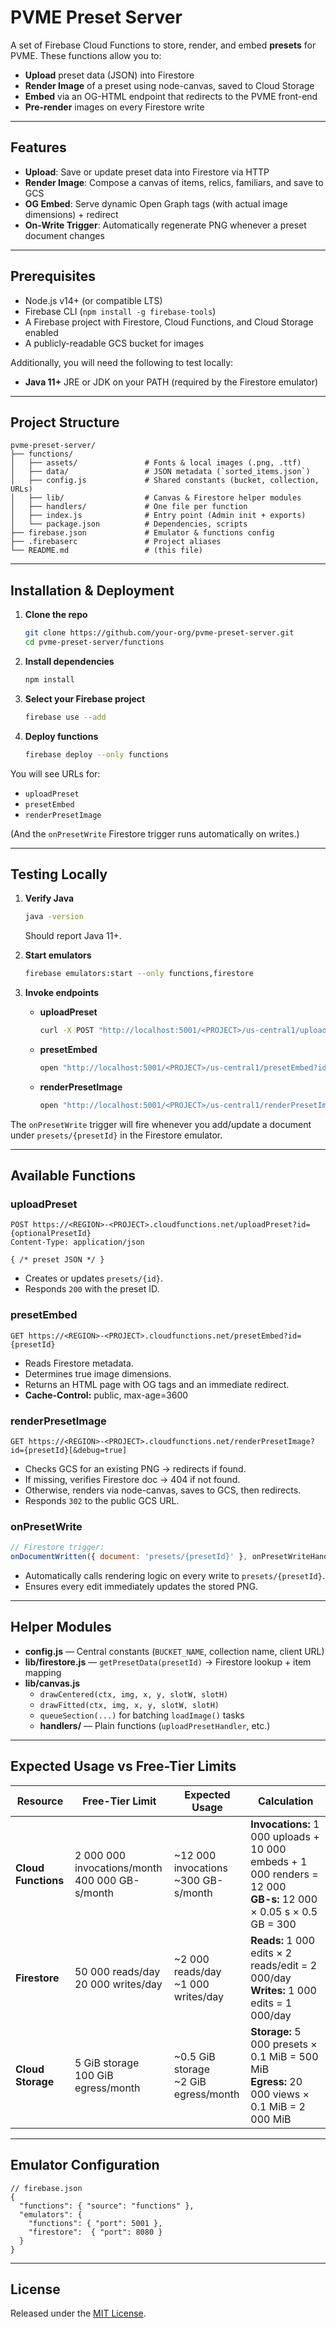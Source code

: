 # PVME Preset Server

A set of Firebase Cloud Functions to store, render, and embed **presets** for PVME. These functions allow you to:

- **Upload** preset data (JSON) into Firestore
- **Render Image** of a preset using node-canvas, saved to Cloud Storage
- **Embed** via an OG-HTML endpoint that redirects to the PVME front-end
- **Pre-render** images on every Firestore write

---

## Features

- **Upload**: Save or update preset data into Firestore via HTTP
- **Render Image**: Compose a canvas of items, relics, familiars, and save to GCS
- **OG Embed**: Serve dynamic Open Graph tags (with actual image dimensions) + redirect
- **On-Write Trigger**: Automatically regenerate PNG whenever a preset document changes

---

## Prerequisites

- Node.js v14+ (or compatible LTS)
- Firebase CLI (`npm install -g firebase-tools`)
- A Firebase project with Firestore, Cloud Functions, and Cloud Storage enabled
- A publicly-readable GCS bucket for images

Additionally, you will need the following to test locally:
- **Java 11+** JRE or JDK on your PATH (required by the Firestore emulator)

---

## Project Structure

```text
pvme-preset-server/
├── functions/
│   ├── assets/               # Fonts & local images (.png, .ttf)
│   ├── data/                 # JSON metadata (`sorted_items.json`)
│   ├── config.js             # Shared constants (bucket, collection, URLs)
│   ├── lib/                  # Canvas & Firestore helper modules
│   ├── handlers/             # One file per function
│   ├── index.js              # Entry point (Admin init + exports)
│   └── package.json          # Dependencies, scripts
├── firebase.json             # Emulator & functions config
├── .firebaserc               # Project aliases
└── README.md                 # (this file)
```

---

## Installation & Deployment

1. **Clone the repo**
   ```bash
   git clone https://github.com/your-org/pvme-preset-server.git
   cd pvme-preset-server/functions
   ```

2. **Install dependencies**
   ```bash
   npm install
   ```

3. **Select your Firebase project**
   ```bash
   firebase use --add
   ```

4. **Deploy functions**
   ```bash
   firebase deploy --only functions
   ```

You will see URLs for:

- `uploadPreset`
- `presetEmbed`
- `renderPresetImage`

(And the `onPresetWrite` Firestore trigger runs automatically on writes.)

---

## Testing Locally

1. **Verify Java**
   ```bash
   java -version
   ```
      Should report Java 11+.

2. **Start emulators**
   ```bash
   firebase emulators:start --only functions,firestore
   ```

3. **Invoke endpoints**

   - **uploadPreset**
     ```bash
     curl -X POST "http://localhost:5001/<PROJECT>/us-central1/uploadPreset?id=test123"        -H "Content-Type: application/json"        -d '{"presetName":"Test","inventorySlots":[]}'
     ```
   - **presetEmbed**
     ```bash
     open "http://localhost:5001/<PROJECT>/us-central1/presetEmbed?id=test123"
     ```
   - **renderPresetImage**
     ```bash
     open "http://localhost:5001/<PROJECT>/us-central1/renderPresetImage?id=test123"
     ```

The `onPresetWrite` trigger will fire whenever you add/update a document under `presets/{presetId}` in the Firestore emulator.

---

## Available Functions

### uploadPreset

```http
POST https://<REGION>-<PROJECT>.cloudfunctions.net/uploadPreset?id={optionalPresetId}
Content-Type: application/json

{ /* preset JSON */ }
```
- Creates or updates `presets/{id}`.
- Responds `200` with the preset ID.

### presetEmbed

```http
GET https://<REGION>-<PROJECT>.cloudfunctions.net/presetEmbed?id={presetId}
```
- Reads Firestore metadata.
- Determines true image dimensions.
- Returns an HTML page with OG tags and an immediate redirect.
- **Cache-Control:** public, max-age=3600

### renderPresetImage

```http
GET https://<REGION>-<PROJECT>.cloudfunctions.net/renderPresetImage?id={presetId}[&debug=true]
```
- Checks GCS for an existing PNG → redirects if found.
- If missing, verifies Firestore doc → 404 if not found.
- Otherwise, renders via node-canvas, saves to GCS, then redirects.
- Responds `302` to the public GCS URL.

### onPresetWrite

```js
// Firestore trigger:
onDocumentWritten({ document: 'presets/{presetId}' }, onPresetWriteHandler)
```
- Automatically calls rendering logic on every write to `presets/{presetId}`.
- Ensures every edit immediately updates the stored PNG.

---

## Helper Modules

- **config.js** — Central constants (`BUCKET_NAME`, collection name, client URL)
- **lib/firestore.js** — `getPresetData(presetId)` → Firestore lookup + item mapping
- **lib/canvas.js**
  - `drawCentered(ctx, img, x, y, slotW, slotH)`
  - `drawFitted(ctx, img, x, y, slotW, slotH)`
  - `queueSection(...)` for batching `loadImage()` tasks
  - **handlers/** — Plain functions (`uploadPresetHandler`, etc.)

---

## Expected Usage vs Free-Tier Limits

| Resource            | Free-Tier Limit                                   | Expected Usage                            | Calculation                                                                                                         |
| ------------------- | ------------------------------------------------- | ----------------------------------------- | ------------------------------------------------------------------------------------------------------------------- |
| **Cloud Functions** | 2 000 000 invocations/month<br>400 000 GB-s/month | \~12 000 invocations<br>\~300 GB-s/month  | **Invocations:** 1 000 uploads + 10 000 embeds + 1 000 renders = 12 000<br>**GB-s:** 12 000 × 0.05 s × 0.5 GB = 300 |
| **Firestore**       | 50 000 reads/day<br>20 000 writes/day             | \~2 000 reads/day<br>\~1 000 writes/day   | **Reads:** 1 000 edits × 2 reads/edit = 2 000/day<br>**Writes:** 1 000 edits = 1 000/day                            |
| **Cloud Storage**   | 5 GiB storage<br>100 GiB egress/month             | \~0.5 GiB storage<br>\~2 GiB egress/month | **Storage:** 5 000 presets × 0.1 MiB = 500 MiB<br>**Egress:** 20 000 views × 0.1 MiB = 2 000 MiB                    |

---

## Emulator Configuration

```jsonc
// firebase.json
{
  "functions": { "source": "functions" },
  "emulators": {
    "functions": { "port": 5001 },
    "firestore":  { "port": 8080 }
  }
}
```

---

## License

Released under the [MIT License](LICENSE).
